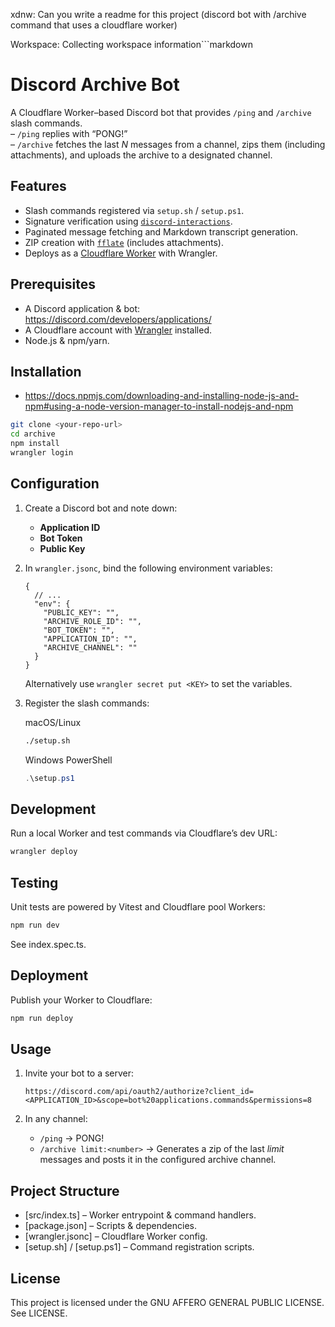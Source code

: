 xdnw: Can you write a readme for this project (discord bot with /archive command that uses a cloudflare worker)

Workspace: Collecting workspace information```markdown
# Discord Archive Bot

A Cloudflare Worker–based Discord bot that provides `/ping` and `/archive` slash commands.  
– `/ping` replies with “PONG!”  
– `/archive` fetches the last _N_ messages from a channel, zips them (including attachments), and uploads the archive to a designated channel.

## Features

- Slash commands registered via `setup.sh` / `setup.ps1`.
- Signature verification using [`discord-interactions`](https://www.npmjs.com/package/discord-interactions).
- Paginated message fetching and Markdown transcript generation.
- ZIP creation with [`fflate`](https://www.npmjs.com/package/fflate) (includes attachments).
- Deploys as a [Cloudflare Worker](https://developers.cloudflare.com/workers/) with Wrangler.

## Prerequisites

- A Discord application & bot: https://discord.com/developers/applications/
- A Cloudflare account with [Wrangler](https://developers.cloudflare.com/workers/cli-wrangler/) installed.
- Node.js & npm/yarn.

## Installation
- <https://docs.npmjs.com/downloading-and-installing-node-js-and-npm#using-a-node-version-manager-to-install-nodejs-and-npm>

```bash
git clone <your-repo-url>
cd archive
npm install
wrangler login
```

## Configuration

1. Create a Discord bot and note down:
   - **Application ID**
   - **Bot Token**
   - **Public Key**

2. In `wrangler.jsonc`, bind the following environment variables:

   ```jsonc
   {
     // ...
     "env": {
       "PUBLIC_KEY": "",
       "ARCHIVE_ROLE_ID": "",
       "BOT_TOKEN": "",
       "APPLICATION_ID": "",
       "ARCHIVE_CHANNEL": ""
     }
   }
   ```

   Alternatively use `wrangler secret put <KEY>` to set the variables.

3. Register the slash commands:

   macOS/Linux  
   ```bash
   ./setup.sh
   ```

   Windows PowerShell  
   ```powershell
   .\setup.ps1
   ```

## Development

Run a local Worker and test commands via Cloudflare’s dev URL:

```bash
wrangler deploy
```

## Testing

Unit tests are powered by Vitest and Cloudflare pool Workers:

```bash
npm run dev
```

See index.spec.ts.

## Deployment

Publish your Worker to Cloudflare:

```bash
npm run deploy
```

## Usage

1. Invite your bot to a server:

   ```
   https://discord.com/api/oauth2/authorize?client_id=<APPLICATION_ID>&scope=bot%20applications.commands&permissions=8
   ```

2. In any channel:
   - `/ping` → PONG!
   - `/archive limit:<number>` → Generates a zip of the last _limit_ messages and posts it in the configured archive channel.

## Project Structure

- [src/index.ts] – Worker entrypoint & command handlers.  
- [package.json] – Scripts & dependencies.  
- [wrangler.jsonc] – Cloudflare Worker config.  
- [setup.sh] / [setup.ps1] – Command registration scripts.  

## License

This project is licensed under the GNU AFFERO GENERAL PUBLIC LICENSE. See LICENSE.

